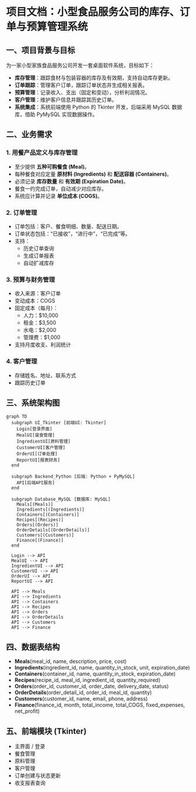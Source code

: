 # 项目文档：小型食品服务公司的库存、订单与预算管理系统

## 一、项目背景与目标

为一家小型家族食品服务公司开发一套桌面软件系统，目标如下：

- **库存管理**：跟踪食材与包装容器的库存及有效期，支持自动库存更新。
- **订单跟踪**：管理客户订单，跟踪订单状态并生成相关报表。
- **预算管理**：记录收入、支出（固定和变动），分析利润情况。
- **客户管理**：维护客户信息并跟踪其历史订单。
- **系统集成**：系统前端使用 Python 的 Tkinter 开发，后端采用 MySQL 数据库，借助 PyMySQL 实现数据操作。

## 二、业务需求

### 1. 用餐产品定义与库存管理

- 至少提供 **五种可购餐食 (Meal)**。
- 每种餐食对应定量 **原材料 (Ingredients)** 和 **配送容器 (Containers)**。
- 必须记录 **库存数量** 和 **有效期 (Expiration Date)**。
- 餐食一约完成订单，自动减少对应库存。
- 系统应计算并记录 **单位成本 (COGS)**。

### 2. 订单管理

- 订单包括：客户、餐食明细、数量、配送日期。
- 订单状态包括：“已接收”，“进行中”，“已完成”等。
- 支持：
  - 历史订单查询
  - 生成订单报表
  - 自动扩减库存

### 3. 预算与财务管理

- 收入来源：客户订单
- 变动成本：COGS
- 固定成本（每月）：
  - 人力：\$10,000
  - 租金：\$3,500
  - 水电：\$2,000
  - 管理费：\$1,000
- 支持月度收支、利润统计

### 4. 客户管理

- 存储姓名、地址、联系方式
- 跟踪历史订单

## 三、系统架构图

```mermaid
graph TD
  subgraph UI_Tkinter [前端UI: Tkinter]
    Login[登录界面]
    MealUI[餐食管理]
    IngredientUI[原料管理]
    CustomerUI[客户管理]
    OrderUI[订单处理]
    ReportUI[报表财务]
  end

  subgraph Backend_Python [后端: Python + PyMySQL]
    API[后端API服务]
  end

  subgraph Database_MySQL [数据库: MySQL]
    Meals[(Meals)]
    Ingredients[(Ingredients)]
    Containers[(Containers)]
    Recipes[(Recipes)]
    Orders[(Orders)]
    OrderDetails[(OrderDetails)]
    Customers[(Customers)]
    Finance[(Finance)]
  end

  Login --> API
  MealUI --> API
  IngredientUI --> API
  CustomerUI --> API
  OrderUI --> API
  ReportUI --> API

  API --> Meals
  API --> Ingredients
  API --> Containers
  API --> Recipes
  API --> Orders
  API --> OrderDetails
  API --> Customers
  API --> Finance

```

## 四、数据表结构

- **Meals**(meal\_id, name, description, price, cost)
- **Ingredients**(ingredient\_id, name, quantity\_in\_stock, unit, expiration\_date)
- **Containers**(container\_id, name, quantity\_in\_stock, expiration\_date)
- **Recipes**(recipe\_id, meal\_id, ingredient\_id, quantity\_required)
- **Orders**(order\_id, customer\_id, order\_date, delivery\_date, status)
- **OrderDetails**(order\_detail\_id, order\_id, meal\_id, quantity)
- **Customers**(customer\_id, name, email, phone, address)
- **Finance**(finance\_id, month, total\_income, total\_COGS, fixed\_expenses, net\_profit)

## 五、前端模块 (Tkinter)

- 主界面 / 登录
- 餐食管理
- 原料管理
- 客户管理
- 订单创建与状态更新
- 收支报表查询


